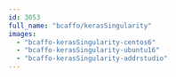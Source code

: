 ```yaml
---
id: 3053
full_name: "bcaffo/kerasSingularity"
images: 
  - "bcaffo-kerasSingularity-centos6"
  - "bcaffo-kerasSingularity-ubuntu16"
  - "bcaffo-kerasSingularity-addrstudio"
---
```

